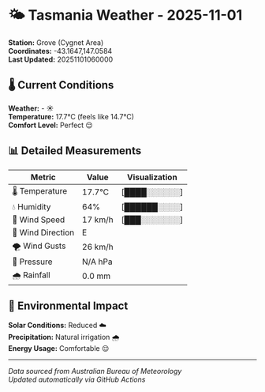 # 🌤️ Tasmania Weather - 2025-11-01

**Station:** Grove (Cygnet Area)  
**Coordinates:** -43.1647,147.0584  
**Last Updated:** 20251101060000

## 🌡️ Current Conditions

**Weather:** - ☀️  
**Temperature:** 17.7°C (feels like 14.7°C)  
**Comfort Level:** Perfect 😌

## 📊 Detailed Measurements

| Metric | Value | Visualization |
|--------|-------|---------------|
| 🌡️ Temperature | 17.7°C | [████░░░░░░] |
| 💧 Humidity | 64% | [██████░░░░] |
| 💨 Wind Speed | 17 km/h | [███░░░░░░░] |
| 🧭 Wind Direction | E | |
| 🌪️ Wind Gusts | 26 km/h | |
| 🔽 Pressure | N/A hPa | |
| 🌧️ Rainfall | 0.0 mm | |

## 🌱 Environmental Impact

**Solar Conditions:** Reduced ☁️  
**Precipitation:** Natural irrigation 🌧️  
**Energy Usage:** Comfortable 😌

---
*Data sourced from Australian Bureau of Meteorology*  
*Updated automatically via GitHub Actions*
